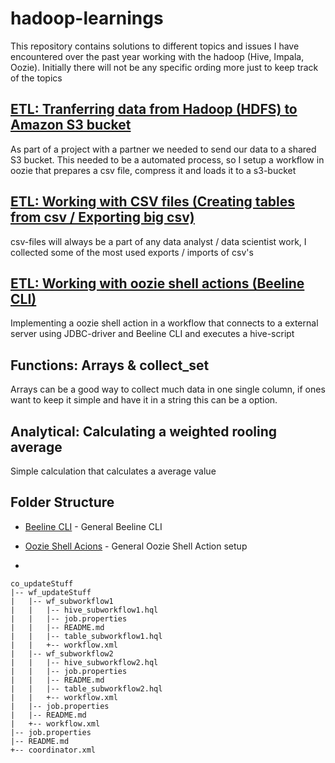 # hadoop-learnings

This repository contains solutions to different topics and issues I have encountered over the past year working with the hadoop (Hive, Impala, Oozie). Initially there will not be any specific ording more just to keep track of the topics


## [ETL: Tranferring data from Hadoop (HDFS) to Amazon S3 bucket](https://github.com/nthulstrupp/hadoop-learnings/tree/master/ETL%20-%20Transferring%20data%20from%20Hadoop%20(HDFS)%20to%20Amazon%20S3%20bucket)

As part of a project with a partner we needed to send our data to a shared S3 bucket. This needed to be a automated process, so I setup a workflow in oozie that prepares a csv file, compress it and loads it to a s3-bucket

## [ETL: Working with CSV files (Creating tables from csv / Exporting big csv)](https://github.com/nthulstrupp/hadoop-learnings/tree/master/ETL%20-%20Working%20with%20CSV%20files%20-%20creating%20tables%20from%20csv)

csv-files will always be a part of any data analyst / data scientist work, I collected some of the most used exports / imports of csv's


## [ETL: Working with oozie shell actions (Beeline CLI)](https://github.com/nthulstrupp/hadoop-learnings/tree/master/ETL%20-%20Working%20with%20Oozie%20shell%20actions%20-%20Beeline%20CLI%20with%20Spark%20SQL)

Implementing a oozie shell action in a workflow that connects to a external server using JDBC-driver and Beeline CLI and executes a hive-script




## Functions: Arrays & collect_set

Arrays can be a good way to collect much data in one single column, if ones want to keep it simple and have it in a string 
this can be a option. 



## Analytical: Calculating a weighted rooling average

Simple calculation that calculates a average value 




## Folder Structure

* [Beeline CLI](https://cwiki.apache.org/confluence/display/Hive/HiveServer2+Clients#HiveServer2Clients-BeelineCommands) - General Beeline CLI

* [Oozie Shell Acions](https://oozie.apache.org/docs/4.1.0/DG_HiveActionExtension.html) - General Oozie Shell Action setup

* 



    co_updateStuff
    |-- wf_updateStuff
    |   |-- wf_subworkflow1
    |   |   |-- hive_subworkflow1.hql
    |   |   |-- job.properties
    |   |   |-- README.md
    |   |   |-- table_subworkflow1.hql
    |   |   +-- workflow.xml
    |   |-- wf_subworkflow2
    |   |   |-- hive_subworkflow2.hql
    |   |   |-- job.properties
    |   |   |-- README.md
    |   |   |-- table_subworkflow2.hql
    |   |   +-- workflow.xml
    |   |-- job.properties
    |   |-- README.md
    |   +-- workflow.xml
    |-- job.properties
    |-- README.md
    +-- coordinator.xml
